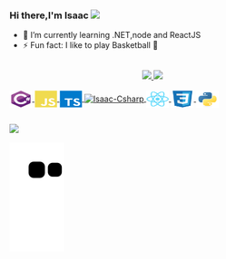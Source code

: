 ### Hi there,I'm Isaac <img src="https://emoji.gg/assets/emoji/4708_Pikachu_Hello.gif" width="24"/>

<!--
**isaacfreitas/isaacfreitas** is a ✨ _special_ ✨ repository because its `README.md` (this file) appears on your GitHub profile.

Here are some ideas to get you started:

- 🔭 I’m currently working on ...
- 🌱 I’m currently learning ...
- 👯 I’m looking to collaborate on ...
- 🤔 I’m looking for help with ...
- 💬 Ask me about ...
- 😄 Pronouns: ...
- ⚡ Fun fact: ...
-->

- 🌱 I’m currently learning .NET,node and ReactJS
- ⚡ Fun fact: I like to play Basketball 🏀

##

<div align="center">
  <a href="https://github.com/isaacfreitas">
  <img height="180em" src="https://github-readme-stats.vercel.app/api?username=isaacfreitas&show_icons=true&theme=midnight-purple&include_all_commits=true&count_private=true&border_radius=30px"/>
  <img height="180em" src="https://github-readme-stats.vercel.app/api/top-langs/?username=isaacfreitas&layout=compact&langs_count=7&theme=midnight-purple&border_radius=30px"/>

</div>
  
<div style="display: inline_block"><br>
  <img align="center" alt="Isaac-Csharp" height="30" width="40" src="https://raw.githubusercontent.com/devicons/devicon/master/icons/csharp/csharp-original.svg">
  <img align="center" alt="Isaac-Js" height="30" width="40" src="https://raw.githubusercontent.com/devicons/devicon/master/icons/javascript/javascript-plain.svg">
  <img align="center" alt="Isaac-Ts" height="30" width="40" src="https://raw.githubusercontent.com/devicons/devicon/master/icons/typescript/typescript-plain.svg">
  <img align="center" alt="Isaac-Csharp" height="30" width="40" src="https://cdn.jsdelivr.net/gh/devicons/devicon/icons/nodejs/nodejs-original.svg" />
  <img align="center" alt="Isaac-React" height="30" width="40" src="https://raw.githubusercontent.com/devicons/devicon/master/icons/react/react-original.svg">
  <img align="center" alt="Isaac-CSS" height="30" width="40" src="https://raw.githubusercontent.com/devicons/devicon/master/icons/css3/css3-original.svg">
  <img align="center" alt="Isaac-Python" height="30" width="40" src="https://raw.githubusercontent.com/devicons/devicon/master/icons/python/python-original.svg">
 
</div>  

##
  
  <a href="https://www.linkedin.com/in/isaac-freitas-631b89112" target="_blank"><img src="https://img.shields.io/badge/-LinkedIn-%230077B5?style=for-the-badge&logo=linkedin&logoColor=white" target="_blank"></a> 
 
  ![Snake animation](https://github.com/isaacfreitas/isaacfreitas/blob/output/github-contribution-grid-snake.svg)
